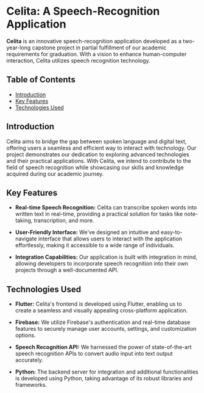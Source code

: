 # Celita: A Speech-Recognition Application

**Celita** is an innovative speech-recognition application developed as a two-year-long capstone project in partial fulfillment of our academic requirements for graduation. With a vision to enhance human-computer interaction, Celita utilizes speech recognition technology.

## Table of Contents

- [Introduction](#introduction)
- [Key Features](#key-features)
- [Technologies Used](#technologies-used)

## Introduction

Celita aims to bridge the gap between spoken language and digital text, offering users a seamless and efficient way to interact with technology. Our project demonstrates our dedication to exploring advanced technologies and their practical applications. With Celita, we intend to contribute to the field of speech recognition while showcasing our skills and knowledge acquired during our academic journey.

## Key Features

- **Real-time Speech Recognition:** Celita can transcribe spoken words into written text in real-time, providing a practical solution for tasks like note-taking, transcription, and more.

- **User-Friendly Interface:** We've designed an intuitive and easy-to-navigate interface that allows users to interact with the application effortlessly, making it accessible to a wide range of individuals.

- **Integration Capabilities:** Our application is built with integration in mind, allowing developers to incorporate speech recognition into their own projects through a well-documented API.

## Technologies Used

- **Flutter:** Celita's frontend is developed using Flutter, enabling us to create a seamless and visually appealing cross-platform application.

- **Firebase:** We utilize Firebase's authentication and real-time database features to securely manage user accounts, settings, and customization options.

- **Speech Recognition API:** We harnessed the power of state-of-the-art speech recognition APIs to convert audio input into text output accurately.

- **Python:** The backend server for integration and additional functionalities is developed using Python, taking advantage of its robust libraries and frameworks.


